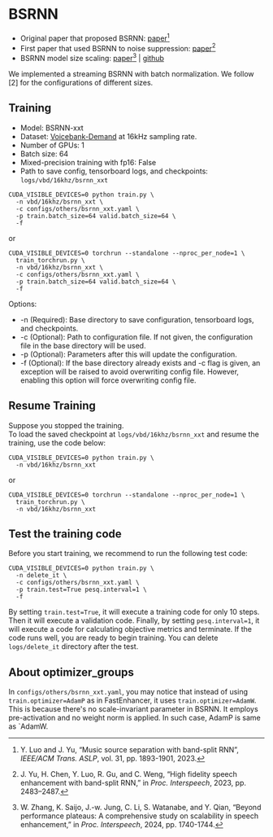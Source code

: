 # BSRNN
- Original paper that proposed BSRNN: [paper](https://arxiv.org/abs/2209.15174)[^1]  
- First paper that used BSRNN to noise suppression: [paper](https://arxiv.org/abs/2212.00406)[^2]  
- BSRNN model size scaling: [paper](https://arxiv.org/abs/2406.04269)[^3] | [github](https://github.com/Emrys365/se-scaling)  

We implemented a streaming BSRNN with batch normalization. We follow [2] for the configurations of different sizes.  

[^1]: Y. Luo and J. Yu, “Music source separation with band-split RNN”, *IEEE/ACM Trans. ASLP*, vol. 31, pp. 1893-1901, 2023.  
[^2]: J. Yu, H. Chen, Y. Luo, R. Gu, and C. Weng, “High fidelity speech enhancement with band-split RNN,” in *Proc. Interspeech*, 2023, pp. 2483–2487.  
[^3]: W. Zhang, K. Saijo, J.-w. Jung, C. Li, S. Watanabe, and Y. Qian, “Beyond performance plateaus: A comprehensive study on scalability in speech enhancement,” in *Proc. Interspeech*, 2024, pp. 1740-1744.  

## Training
- Model: BSRNN-xxt
- Dataset: [Voicebank-Demand](../dataset/voicebank-demand.md) at 16kHz sampling rate. 
- Number of GPUs: 1
- Batch size: 64
- Mixed-precision training with fp16: False
- Path to save config, tensorboard logs, and checkpoints: `logs/vbd/16khz/bsrnn_xxt`
<pre><code>CUDA_VISIBLE_DEVICES=0 python train.py \
  -n vbd/16khz/bsrnn_xxt \
  -c configs/others/bsrnn_xxt.yaml \
  -p train.batch_size=64 valid.batch_size=64 \
  -f</code></pre>
or
<pre><code>CUDA_VISIBLE_DEVICES=0 torchrun --standalone --nproc_per_node=1 \
  train_torchrun.py \
  -n vbd/16khz/bsrnn_xxt \
  -c configs/others/bsrnn_xxt.yaml \
  -p train.batch_size=64 valid.batch_size=64 \
  -f</code></pre>

Options:
- -n (Required): Base directory to save configuration, tensorboard logs, and checkpoints.
- -c (Optional): Path to configuration file. If not given, the configuration file in the base directory will be used.
- -p (Optional): Parameters after this will update the configuration.
- -f (Optional): If the base directory already exists and -c flag is given, an exception will be raised to avoid overwriting config file. However, enabling this option will force overwriting config file.

## Resume Training
Suppose you stopped the training.  
To load the saved checkpoint at `logs/vbd/16khz/bsrnn_xxt` and resume the training, use the code below:
<pre><code>CUDA_VISIBLE_DEVICES=0 python train.py \
  -n vbd/16khz/bsrnn_xxt</code></pre>
or
<pre><code>CUDA_VISIBLE_DEVICES=0 torchrun --standalone --nproc_per_node=1 \
  train_torchrun.py \
  -n vbd/16khz/bsrnn_xxt</code></pre>

## Test the training code
Before you start training, we recommend to run the following test code:
<pre><code>CUDA_VISIBLE_DEVICES=0 python train.py \
  -n delete_it \
  -c configs/others/bsrnn_xxt.yaml \
  -p train.test=True pesq.interval=1 \
  -f</code></pre>
By setting `train.test=True`, it will execute a training code for only 10 steps. Then it will execute a validation code. Finally, by setting `pesq.interval=1`, it will execute a code for calculating objective metrics and terminate. If the code runs well, you are ready to begin training. You can delete `logs/delete_it` directory after the test.

## About optimizer_groups
In `configs/others/bsrnn_xxt.yaml`, you may notice that instead of using `train.optimizer=AdamP` as in FastEnhancer, it uses `train.optimizer=AdamW`. This is because there's no scale-invariant parameter in BSRNN. It employs pre-activation and no weight norm is applied. In such case, AdamP is same as `AdamW.  
